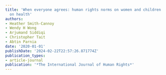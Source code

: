 ```yaml
---
title: 'When everyone agrees: human rights norms on women and children and their effects
  on health'
authors:
- Heather Smith-Cannoy
- Wendy H Wong
- Arjumand Siddiqi
- Christopher Tait
- Abtin Parnia
date: '2020-01-01'
publishDate: '2024-02-22T22:57:26.871774Z'
publication_types:
- article-journal
publication: '*The International Journal of Human Rights*'
---
```

